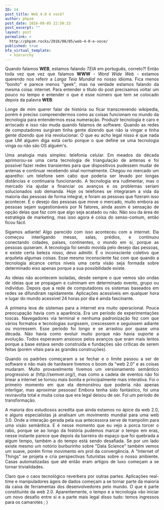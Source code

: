 ```yaml
---
ID: 14
post_title: Web 4.0 é você?
author: phpzm
post_date: 2016-08-05 22:50:33
post_excerpt: ""
layout: post
permalink: >
  http://phpzm.rocks/2016/08/05/web-4-0-e-voce/
published: true
bfa_virtual_template:
  - hierarchy
---
```

<p style="text-align: justify;">Quando falamos <strong>WEB</strong>, estamos falando <em>TEIA</em> em português, correto?! Então toda vez que vez que falamos <strong>WWW</strong> - <em>Word Wide Web</em> - estamos querendo nos referir a <em>Larga Teia Mundial</em> no nosso idioma. Fica menos "bonito" e parece menos "geek", mas na verdade estamos falando da mesma coisa: internet. Para entender o título do post precisamos voltar um pouco no tempo e entender o que é esse número que tem se colocado depois da palavra <strong>WEB</strong>.</p>
<p style="text-align: justify;">Longe de mim querer falar de história ou ficar transcrevendo wikipedia, porém é preciso compreendermos como as coisas funcionam no mundo da tecnologia para entendermos essa numeração. Produzir tecnologia é caro e arriscado e isso não muda quando falamos de software. Quando as redes de computadores surgiram tinha gente dizendo que não ia vingar e tinha gente dizendo que iria revolucionar. O que eu acho legal nisso é que nada que UM alguém diga está certo porque o que define se uma tecnologia vinga ou não são OS alguém's.</p>
<p style="text-align: justify;">Uma analogia mais simples: telefonia celular. Em meados da década aprimorou-se uma certa tecnologia de triangulação de antenas e foi possível fazer redes transientes para que dispositivos pudessem mudar de antenas e continuar recebendo sinal normalmente. Chegou no mercado um aparelho: um telefone sem cabo que poderia ser levado por longas distâncias e continuaria funcionando. A tecnologia era rudimentar, mas o mercado iria ajudar a financiar os avanços e os problemas seriam solucionados sob demanda. Hoje os telefones se integraram a vida da maioria das pessoas de forma integral, e foram as pessoas que fizeram isso acontecer. É o desejo das pessoas que move o mercado, muito embora as pessoas sejam sugestionáveis por N fatores, ainda assim é sensação de opção delas que faz com que algo seja acatado ou não. Não sou da área de estratégia de marketing, mas isso agora é coisa do senso-comum, então ficou fácil.</p>
<p style="text-align: justify;">Sigamos adiante! Algo parecido com isso aconteceu com a internet. Ela começou interligando mesas, salas, prédios, e continuou conectando cidades, países, continentes, o mundo em si, porque as pessoas quiseram. A tecnologia foi sendo movida pelo desejo das pessoas, e existe certa beleza nisso, devo admitir. É o inconsciente coletivo que arquiteta algumas coisas. Esse mesmo inconsciente faz com que quando a tecnologia alcance certos níveis uma certa visão seja formada sobre determinado eixo apenas porque a sua possibilidade existe.</p>
<p style="text-align: justify;">As ideias não acontecem isoladas, desde sempre o que vemos são ondas de ideias que se propagam e culminam em determinado evento, grupo ou indivíduo. Depois que a rede de computadores os sistemas baseados em redes se difundiram rapidamente. Aplicações acessíveis em qualquer hora e lugar do mundo acessível 24 horas por dia é ainda fascinante.</p>
<p style="text-align: justify;">A primeira leva de sistemas para a internet era muito operacional. Pouca preocupação havia com a aparência. Era um período de experimentações toscas. Navegadores via terminal e nenhuma padronização fez com que vários formatos e tecnologias surgissem, crescessem e seguissem adiante ou morressem. Esse período foi longo e se arrastou por quase uma década. Não havia como evoluir muito porque não havia suporte a evolução. Todos esperavam ansiosos pelos avanços que eram mais lentos porque a base estava sendo construída e fundações são críticas de serem feitas (porém vitais para as grandes construções).</p>
<p style="text-align: justify;">Quando os padrões começaram a se fechar e o limite passou a ser de software e não mais de hardware tivemos o boom da "web 2.0" e as coisas mudaram. Muito provavelmente tivemos um versionamento semântico progressivo ai (http://semver.org/), mas como a cadeia de eventos não foi linear a internet se tornou mais bonita e principalmente mais interativa. Foi o primeiro momento em que ela demonstrou que poderia não apenas interligar, mas aproximar pessoas! Embora tenha sido fantástico, foi uma reviravolta total e muita coisa que era legal deixou de ser. Foi um período de transformação.</p>
<p style="text-align: justify;">A maioria dos estudiosos acredita que ainda estamos no ápice da web 2.0, e alguns especialistas já analisam um movimento mundial para uma web 3.0. Onde a interação gerada pela sua antecessora serve de trampolim para uma visão semântica. E é nesse momento que eu vejo a porca torcer o rabo, porque se ao longo da história pudemos marcar o tempo em eras, nesse instante parece que depois da barreira do espaço que foi quebrada a algum tempo, também a do tempo está sendo desafiada. Se por um lado existe mesmo um notório burburinho sobre "Data Science" também vemos um suave, porém firme movimento em prol da convergência. A "Internet of Things" se projeta e cria perspectivas futuristas sobre o nosso ambiente. Casas automatizadas que até então eram artigos de luxo começam a se tornar trivialidades.</p>
<p style="text-align: justify;">Claro que o caos tecnológico reverbera por outras partes. Aplicações real-time e manipuladores ágeis de dados começam a se tornar parte da maioria da caixa de ferramentas dos desenvolvedores pelo mundo. O que é parte constituinte da web 2.0. Aparentemente, o tempo e a tecnologia vão iniciar um novo desafio entre si e a parte mais legal disso tudo: temos ingressos para os camarotes ; )</p>